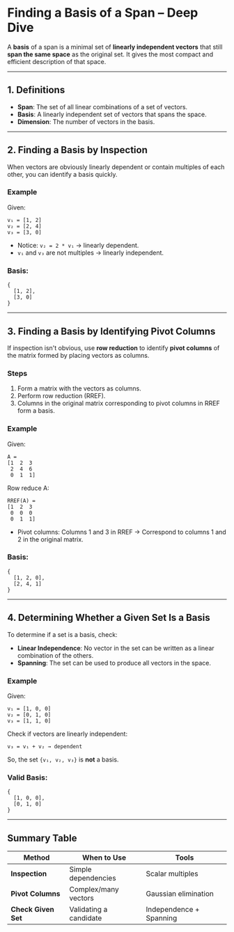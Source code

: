 # **Finding a Basis of a Span – Deep Dive**

A **basis** of a span is a minimal set of **linearly independent vectors** that still **span the same space** as the original set. 
It gives the most compact and efficient description of that space.

---

## **1. Definitions**

* **Span**: The set of all linear combinations of a set of vectors.
* **Basis**: A linearly independent set of vectors that spans the space.
* **Dimension**: The number of vectors in the basis.

---

## **2. Finding a Basis by Inspection**

When vectors are obviously linearly dependent or contain multiples of each other, you can identify a basis quickly.

### **Example**

Given:

```
v₁ = [1, 2]
v₂ = [2, 4]
v₃ = [3, 0]
```

* Notice: `v₂ = 2 * v₁` → linearly dependent.
* `v₁` and `v₃` are not multiples → linearly independent.

### Basis:

```
{
  [1, 2],
  [3, 0]
}
```

---

## **3. Finding a Basis by Identifying Pivot Columns**

If inspection isn't obvious, use **row reduction** to identify **pivot columns** of the matrix formed by placing vectors as columns.

### **Steps**

1. Form a matrix with the vectors as columns.
2. Perform row reduction (RREF).
3. Columns in the original matrix corresponding to pivot columns in RREF form a basis.

### **Example**

Given:

```
A =
[1  2  3
 2  4  6
 0  1  1]
```

Row reduce A:

```
RREF(A) =
[1  2  3
 0  0  0
 0  1  1]
```

* Pivot columns: Columns 1 and 3 in RREF → Correspond to columns 1 and 2 in the original matrix.

###  Basis:

```
{
  [1, 2, 0],
  [2, 4, 1]
}
```

---

## **4. Determining Whether a Given Set Is a Basis**

To determine if a set is a basis, check:

* **Linear Independence**: No vector in the set can be written as a linear combination of the others.
* **Spanning**: The set can be used to produce all vectors in the space.

### **Example**

Given:

```
v₁ = [1, 0, 0]
v₂ = [0, 1, 0]
v₃ = [1, 1, 0]
```

Check if vectors are linearly independent:

```
v₃ = v₁ + v₂ → dependent
```

So, the set `{v₁, v₂, v₃}` is **not** a basis.

### Valid Basis:

```
{
  [1, 0, 0],
  [0, 1, 0]
}
```

---

## **Summary Table**

| Method              | When to Use            | Tools                   |
| ------------------- | ---------------------- | ----------------------- |
| **Inspection**      | Simple dependencies    | Scalar multiples        |
| **Pivot Columns**   | Complex/many vectors   | Gaussian elimination    |
| **Check Given Set** | Validating a candidate | Independence + Spanning |
